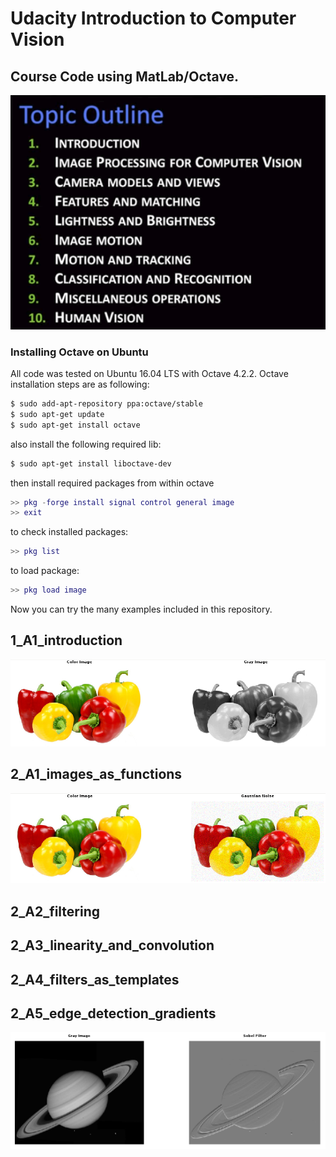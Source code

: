 # Udacity Introduction to Computer Vision 

## Course Code using MatLab/Octave.

<p align="center"> <img src="/misc/topics.png"> </p>

### Installing Octave on Ubuntu

All code was tested on Ubuntu 16.04 LTS with Octave 4.2.2. Octave installation steps are as following:

```bash
$ sudo add-apt-repository ppa:octave/stable
$ sudo apt-get update
$ sudo apt-get install octave
```
also install the following required lib:

```bash
$ sudo apt-get install liboctave-dev
```

then install required packages from within octave

```matlab
>> pkg -forge install signal control general image
>> exit
```

to check installed packages:

```matlab
>> pkg list
```
to load package:

```matlab
>> pkg load image
```

Now you can try the many examples included in this repository.

## 1_A1_introduction

<p align="center"> <img src="/misc/1_A1_2.png"> </p>

## 2_A1_images_as_functions

<p align="center"> <img src="/misc/2_A1_1.png"> </p>

## 2_A2_filtering

## 2_A3_linearity_and_convolution

## 2_A4_filters_as_templates

## 2_A5_edge_detection_gradients

<p align="center"> <img src="/misc/2_A5_1.png"> </p>

